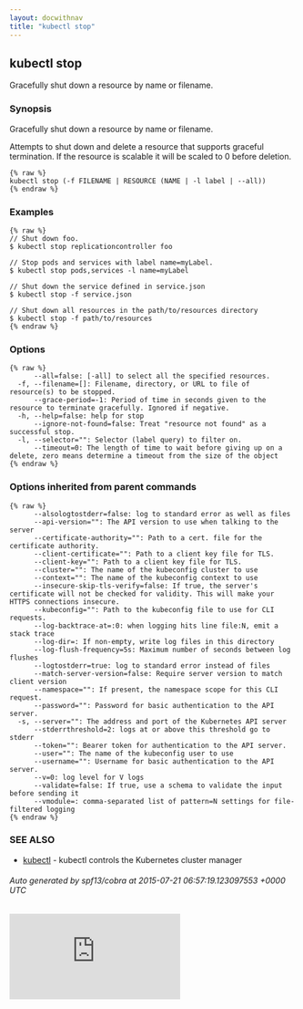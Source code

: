 ```yaml
---
layout: docwithnav
title: "kubectl stop"
---
```

<!-- BEGIN MUNGE: UNVERSIONED_WARNING -->


<!-- END MUNGE: UNVERSIONED_WARNING -->

## kubectl stop

Gracefully shut down a resource by name or filename.

### Synopsis


Gracefully shut down a resource by name or filename.

Attempts to shut down and delete a resource that supports graceful termination.
If the resource is scalable it will be scaled to 0 before deletion.

```
{% raw %}
kubectl stop (-f FILENAME | RESOURCE (NAME | -l label | --all))
{% endraw %}
```

### Examples

```
{% raw %}
// Shut down foo.
$ kubectl stop replicationcontroller foo

// Stop pods and services with label name=myLabel.
$ kubectl stop pods,services -l name=myLabel

// Shut down the service defined in service.json
$ kubectl stop -f service.json

// Shut down all resources in the path/to/resources directory
$ kubectl stop -f path/to/resources
{% endraw %}
```

### Options

```
{% raw %}
      --all=false: [-all] to select all the specified resources.
  -f, --filename=[]: Filename, directory, or URL to file of resource(s) to be stopped.
      --grace-period=-1: Period of time in seconds given to the resource to terminate gracefully. Ignored if negative.
  -h, --help=false: help for stop
      --ignore-not-found=false: Treat "resource not found" as a successful stop.
  -l, --selector="": Selector (label query) to filter on.
      --timeout=0: The length of time to wait before giving up on a delete, zero means determine a timeout from the size of the object
{% endraw %}
```

### Options inherited from parent commands

```
{% raw %}
      --alsologtostderr=false: log to standard error as well as files
      --api-version="": The API version to use when talking to the server
      --certificate-authority="": Path to a cert. file for the certificate authority.
      --client-certificate="": Path to a client key file for TLS.
      --client-key="": Path to a client key file for TLS.
      --cluster="": The name of the kubeconfig cluster to use
      --context="": The name of the kubeconfig context to use
      --insecure-skip-tls-verify=false: If true, the server's certificate will not be checked for validity. This will make your HTTPS connections insecure.
      --kubeconfig="": Path to the kubeconfig file to use for CLI requests.
      --log-backtrace-at=:0: when logging hits line file:N, emit a stack trace
      --log-dir=: If non-empty, write log files in this directory
      --log-flush-frequency=5s: Maximum number of seconds between log flushes
      --logtostderr=true: log to standard error instead of files
      --match-server-version=false: Require server version to match client version
      --namespace="": If present, the namespace scope for this CLI request.
      --password="": Password for basic authentication to the API server.
  -s, --server="": The address and port of the Kubernetes API server
      --stderrthreshold=2: logs at or above this threshold go to stderr
      --token="": Bearer token for authentication to the API server.
      --user="": The name of the kubeconfig user to use
      --username="": Username for basic authentication to the API server.
      --v=0: log level for V logs
      --validate=false: If true, use a schema to validate the input before sending it
      --vmodule=: comma-separated list of pattern=N settings for file-filtered logging
{% endraw %}
```

### SEE ALSO

* [kubectl](kubectl.html)	 - kubectl controls the Kubernetes cluster manager

###### Auto generated by spf13/cobra at 2015-07-21 06:57:19.123097553 +0000 UTC

<!-- BEGIN MUNGE: IS_VERSIONED -->
<!-- TAG IS_VERSIONED -->
<!-- END MUNGE: IS_VERSIONED -->


<!-- BEGIN MUNGE: GENERATED_ANALYTICS -->
[![Analytics](https://kubernetes-site.appspot.com/UA-36037335-10/GitHub/docs/user-guide/kubectl/kubectl_stop.md?pixel)]()
<!-- END MUNGE: GENERATED_ANALYTICS -->

